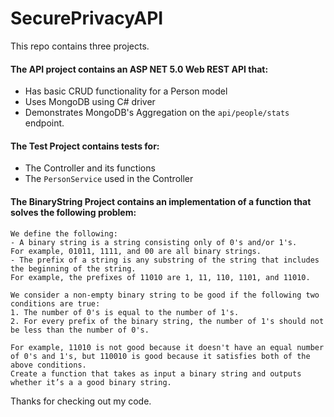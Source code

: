 # SecurePrivacyAPI

This repo contains three projects. 
#### The API project contains an ASP NET 5.0 Web REST API that:
- Has basic CRUD functionality for a Person model
- Uses MongoDB using C# driver
- Demonstrates MongoDB's Aggregation on the `api/people/stats` endpoint.

#### The Test Project contains tests for:
- The Controller and its functions
- The `PersonService` used in the Controller

#### The BinaryString Project contains an implementation of a function that solves the following problem: 
```
We define the following: 
- A binary string is a string consisting only of 0's and/or 1's. 
For example, 01011, 1111, and 00 are all binary strings.
- The prefix of a string is any substring of the string that includes the beginning of the string. 
For example, the prefixes of 11010 are 1, 11, 110, 1101, and 11010.

We consider a non-empty binary string to be good if the following two conditions are true:
1. The number of 0's is equal to the number of 1's.
2. For every prefix of the binary string, the number of 1's should not be less than the number of 0's.

For example, 11010 is not good because it doesn't have an equal number of 0's and 1's, but 110010 is good because it satisfies both of the above conditions.
Create a function that takes as input a binary string and outputs whether it’s a a good binary string.
```

Thanks for checking out my code.

